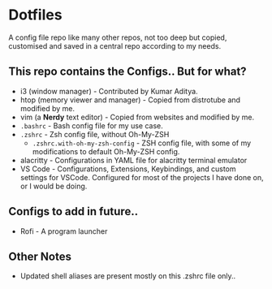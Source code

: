 # Dotfiles

A config file repo like many other repos, not too deep but copied, customised and saved in a central repo according to my needs.

## This repo contains the Configs.. But for what?

- i3 (window manager) - Contributed by Kumar Aditya.
- htop (memory viewer and manager) - Copied from distrotube and modified by me.
- vim (a **Nerdy** text editor) - Copied from websites and modified by me.
- `.bashrc` - Bash config file for my use case.
- `.zshrc` - Zsh config file, without Oh-My-ZSH
  - `.zshrc.with-oh-my-zsh-config` - ZSH config file, with some of my modifications to default Oh-My-ZSH config.
- alacritty - Configurations in YAML file for alacritty terminal emulator
- VS Code - Configurations, Extensions, Keybindings, and custom settings for VSCode. Configured for most of the projects I have done on, or I would be doing.

## Configs to add in future..

- Rofi - A program launcher

## Other Notes

- Updated shell aliases are present mostly on this .zshrc file only..
